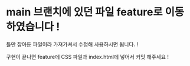 # main 브랜치에 있던 파일 feature로 이동하였습니다 ! 
틀만 잡아둔 파일이라 가져가셔서 수정해 사용하시면 됩니다. !

구현이 끝나면 feature에  CSS 파일과 index.html에 넣어서 커밋 해주세요 !
